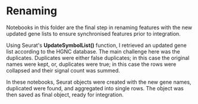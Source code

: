 # Renaming 
Notebooks in this folder are the final step in renaming features with the new updated gene lists to ensure synchronised features prior to integration. 

Using Seurat's **UpdateSymbolList()** function, I retrieved an updated gene list according to the HGNC database. The main challenge here was the duplicates. Duplicates were either false duplicates; in this case the original names were kept, or, duplicates were true; in this case the rows were collapsed and their signal count was summed. 

In these notebooks, Seurat objects were created with the new gene names, duplicated were found, and aggregated into single rows. The object was then saved as final object, ready for integration. 